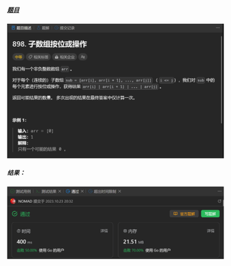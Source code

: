 ##### [题目](https://leetcode.cn/problems/bitwise-ors-of-subarrays/description/)
![pic](img.png)
##### 结果：
![pic](result.png)